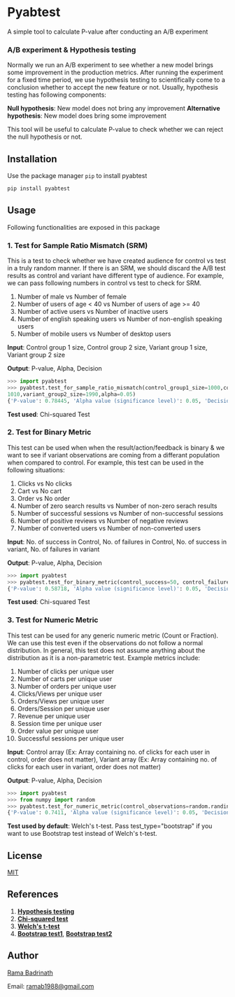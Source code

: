 # Pyabtest

A simple tool to calculate P-value after conducting an A/B experiment

### A/B experiment & Hypothesis testing

Normally we run an A/B experiment to see whether a new model brings some improvement in the production metrics. After running the experiment for a fixed time period, we use hypothesis testing to scientifically come to a conclusion whether to accept the new feature or not. Usually, hypothesis testing has following components:

**Null hypothesis**: New model does not bring any improvement
**Alternative hypothesis**: New model does bring some improvement

This tool will be useful to calculate P-value to check whether we can reject the null hypothesis or not.

## Installation

Use the package manager `pip` to install pyabtest

```python
pip install pyabtest
```

## Usage

Following functionalities are exposed in this package

### 1. Test for Sample Ratio Mismatch (SRM)

This is a test to check whether we have created audience for control vs test in a truly random manner. If there is an SRM, we should discard the A/B test results as control and variant have different type of audience. For example, we can pass following numbers in control vs test to check for SRM.

1. Number of male vs Number of female
2. Number of users of age < 40 vs Number of users of age >= 40
3. Number of active users vs Number of inactive users
4. Number of english speaking users vs Number of non-english speaking users
5. Number of mobile users vs Number of desktop users

**Input**: Control group 1 size, Control group 2 size, Variant group 1 size, Variant group 2 size

**Output**: P-value, Alpha, Decision

```python
>>> import pyabtest
>>> pyabtest.test_for_sample_ratio_mismatch(control_group1_size=1000,control_group2_size=2000,variant_group1_size=
1010,variant_group2_size=1990,alpha=0.05)
{'P-value': 0.78445, 'Alpha value (significance level)': 0.05, 'Decision': "Don't discard A/B test results"}
```

**Test used**: Chi-squared Test

### 2. Test for Binary Metric

This test can be used when when the result/action/feedback is binary & we want to see if variant observations are coming from a differant population when compared to control. For example, this test can be used in the following situations:

1. Clicks vs No clicks
2. Cart vs No cart
3. Order vs No order
4. Number of zero search results vs Number of non-zero serach results
5. Number of successful sessions vs Number of non-successful sessions
6. Number of positive reviews vs Number of negative reviews
7. Number of converted users vs Number of non-converted users

**Input**: No. of success in Control, No. of failures in Control, No. of success in variant, No. of failures in variant

**Output**: P-value, Alpha, Decision

```python
>>> import pyabtest
>>> pyabtest.test_for_binary_metric(control_success=50, control_failures=1000, variant_success=40, variant_failures=900, alpha=0.05)
{'P-value': 0.58718, 'Alpha value (significance level)': 0.05, 'Decision': 'Do not reject null hypothesis'}
```

**Test used**: Chi-squared Test

### 3. Test for Numeric Metric

This test can be used for any generic numeric metric (Count or Fraction). We can use this test even if the observations do not follow a normal distribution. In general, this test does not assume anything about the distribution as it is a non-parametric test. Example metrics include:

1. Number of clicks per unique user
2. Number of carts per unique user
3. Number of orders per unique user
4. Clicks/Views per unique user
5. Orders/Views per unique user
6. Orders/Session per unique user
7. Revenue per unique user
8. Session time per unique user
9. Order value per unique user
10. Successful sessions per unique user

**Input**: Control array (Ex: Array containing no. of clicks for each user in control, order does not matter), Variant array (Ex: Array containing no. of clicks for each user in variant, order does not matter)

**Output**: P-value, Alpha, Decision

```python
>>> import pyabtest
>>> from numpy import random
>>> pyabtest.test_for_numeric_metric(control_observations=random.randint(100, size=(20)), variant_observations=random.randint(100, size=(20)), test_type="ttest", alpha=0.05)
{'P-value': 0.7411, 'Alpha value (significance level)': 0.05, 'Decision': 'Do not reject null hypothesis'}
```

**Test used by default**: Welch's t-test. Pass test_type="bootstrap" if you want to use Bootstrap test instead of Welch's t-test.

## License

[MIT](https://choosealicense.com/licenses/mit/)

## References

1. **[Hypothesis testing](https://en.wikipedia.org/wiki/Statistical_hypothesis_testing)**
2. **[Chi-squared test](https://en.wikipedia.org/wiki/Chi-squared_test)**
3. **[Welch's t-test](https://en.wikipedia.org/wiki/Welch%27s_t-test)**
4. **[Bootstrap test1](<https://en.wikipedia.org/wiki/Bootstrapping_(statistics)>)**, **[Bootstrap test2](https://www.tau.ac.il/~saharon/StatisticsSeminar_files/Hypothesis.pdf)**

## Author

[Rama Badrinath](https://www.linkedin.com/in/rama-badrinath-00405712)

Email: ramab1988@gmail.com
